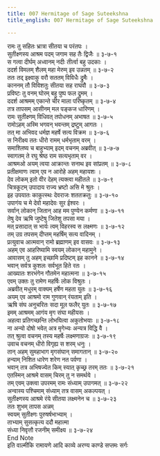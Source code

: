 ```yaml
---
title: 007 Hermitage of Sage Suteekshna
title_english: 007 Hermitage of Sage Suteekshna

---
```


<div class="audioEmbed"  caption="श्रीराम-हरिसीताराममूर्ति-घनपाठिभ्यां वचनम्" src="https://archive.org/download/Ramayana-recitation-Sriram-harisItArAmamUrti-Ghanapaati-v2/Kanda_3/Kanda_3_ARK-007-Rama_-_Sutheekshnana_Samvadaha.mp3"></div>

रामः तु सहितः भ्रात्रा सीतया च परंतपः ।  
सुतीक्ष्णस्य आश्रम पदम् जगाम सह तैः द्विजैः ॥ ३-७-१  
स गत्वा दीर्घम् अध्वानम् नदीः तीर्त्वा बहु उदकाः ।  
ददर्श विमलम् शैलम् महा मेरुम् इव उन्नतम् ॥ ३-७-२  
ततः तद् इक्ष्वाकु वरौ सततम् विविधैः द्रुमैः ।  
काननम् तौ विविशतुः सीतया सह राघवौ ॥ ३-७-३  
प्रविष्टः तु वनम् घोरम् बहु पुष्प फल द्रुमम् ।  
ददर्श आश्रमम् एकान्ते चीर माला परिष्कृतम् ॥ ३-७-४  
तत्र तापसम् आसीनम् मल पङ्कज धारिणम् ।  
रामः सुतीक्ष्णम् विधिवत् तपोधनम् अभाषत ॥ ३-७-५  
रामोऽहम् अस्मि भगवन् भवन्तम् द्रष्टुम् आगतः ।  
तत् मा अभिवद धर्मज्ञ महर्षे सत्य विक्रम ॥ ३-७-६  
स निरीक्ष्य ततः धीरो रामम् धर्मभृताम् वरम् ।  
समाश्लिष्य च बाहुभ्याम् इदम् वचनम् अब्रवीत् ॥ ३-७-७  
स्वागतम् ते रघु श्रेष्ठ राम सत्यभृताम् वर ।  
आश्रमओ अयम् त्वया आक्रान्तः सनाथ इव सांप्रतम् ॥ ३-७-८  
प्रतीक्षमाणः त्वाम् एव न आरोहे अहम् महायशः ।  
देव लोकम् इतो वीर देहम् त्यक्त्वा महीतले ॥ ३-७-९  
चित्रकूटम् उपादाय राज्य भ्रष्टो असि मे श्रुतः ।  
इह उपयातः काकुत्स्थः देवराजः शततक्रतुः ॥ ३-७-१०  
उपागंय च मे देवो महादेवः सुर ईश्वरः ।  
सर्वान् लोकान् जितान् आह मम पुण्येन कर्मणा ॥ ३-७-११  
तेषु देव ऋषि जुष्टेषु जितेशु तपसा मया ।  
मत् प्रसादात् स भार्यः त्वम् विहरस्व स लक्ष्मणः ॥ ३-७-१२  
तम् उग्र तपसम् दीप्तम् महर्षिम् सत्य वादिनम् ।  
प्रत्युवाच आत्मवान् रामो ब्रह्माणम् इव वासवः ॥ ३-७-१३  
अहम् एव आहरिष्यामि स्वयम् लोकान् महामुने ।  
आवासम् तु अहम् इच्छामि प्रदिष्टम् इह कानने ॥ ३-७-१४  
भवान् सर्वत्र कुशलः सर्वभूत हिते रतः ।  
आख्यातः शरभंगेन गौतमेन महात्मना ॥ ३-७-१५  
एवम् उक्तः तु रामेण महर्षिः लोक विश्रुतः ।  
अब्रवीत् मधुरम् वाक्यम् हर्षेण महता युतः ॥ ३-७-१६  
अयम् एव आश्रमो राम गुणवान् रंयताम् इति ।  
ऋषि संघ अनुचरितः सदा मूल फलैर् युतः ॥ ३-७-१७  
इमम् आश्रमम् आगंय मृग संघा महीयसः ।  
अहत्वा प्रतिगच्छन्ति लोभयित्वा अकुतोभयाः ॥ ३-७-१८  
ना अन्यो दोषो भवेत् अत्र मृगेभ्यः अन्यत्र विद्धि वै ।  
तत् श्रुत्वा वचनम् तस्य महर्षेः लक्ष्मणाग्रजः ॥ ३-७-१९  
उवाच वचनम् धीरो विगृह्य स शरम् धनुः ।  
तान् अहम् सुमहाभाग मृगसंघान् समागतान् ॥ ३-७-२०  
हन्याम् निशित धारेण शरेण नत पर्वणा ।  
भवान् तत्र अभिषज्येत किम् स्यात् कृच्छ्र तरम् ततः ॥ ३-७-२१  
एतस्मिन् आश्रमे वासम् चिरम् तु न समर्थये ।  
तम् एवम् उक्त्वा उपरमम् रामः संध्याम् उपागमत् ॥ ३-७-२२  
अन्वास्य पश्चिमाम् संध्याम् तत्र वासम् अकल्पयत् ।  
सुतीक्ष्णस्य आश्रमे रंये सीतया लक्ष्मनेन च ॥ ३-७-२३  
ततः शुभम् तापस अन्नम्  
स्वयम् सुतीक्ष्णः पुरुषर्षभाभ्याम् ।  
ताभ्याम् सुसत्कृत्य ददौ महात्मा  
संध्या निवृत्तौ रजनीम् समीक्ष्य ॥ ३-७-२४  
End Note  
इति वाल्मीकि रामायणे आदि काव्ये अरण्य काण्डे सप्तमः सर्गः